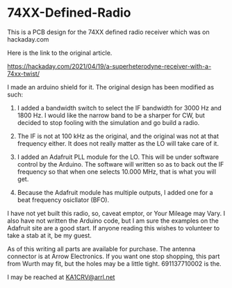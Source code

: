 # 74XX-Defined-Radio
This is a PCB design for the 74XX defined radio receiver which was on hackaday.com

Here is the link to the original article.  

https://hackaday.com/2021/04/19/a-superheterodyne-receiver-with-a-74xx-twist/

I made an arduino shield for it.  The original design has been modified as such:

1. I added a bandwidth switch to select the IF bandwidth for 3000 Hz and 1800 Hz.  I would like the narrow band to be a
   sharper for CW, but decided to stop fooling with the simulation and go build a radio.
   
2.  The IF is not at 100 kHz as the original, and the original was not at that frequency either.  It does not really
   matter as the LO will take care of it.
   
3.  I added an Adafruit PLL module for the LO.  This will be under software control by the Arduino.  The software will
   written so as to back out the IF frequency so that when one selects 10.000 MHz, that is what you will get.
   
4.  Because the Adafruit module has multiple outputs, I added one for a beat frequency osicllator (BFO).

I have not yet built this radio, so, caveat emptor, or Your Mileage may Vary.  I also have not written the Arduino
code, but I am sure the examples on the Adafruit site are a good start.  If anyone reading this wishes to volunteer
to take a stab at it, be my guest.

As of this writing all parts are available for purchase.  The antenna connector is at Arrow Electronics. If you want one
stop shopping, this part from Wurth may fit, but the holes may be a little tight.  691137710002 is the.

I may be reached at KA1CRV@arrl.net
